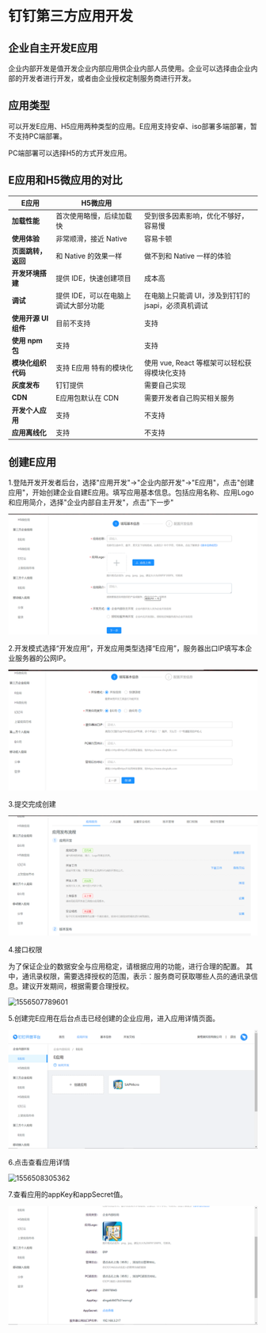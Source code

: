 # 钉钉第三方应用开发

## 企业自主开发E应用

企业内部开发是值开发企业内部应用供企业内部人员使用。企业可以选择由企业内部的开发者进行开发，或者由企业授权定制服务商进行开发。

## 应用类型

可以开发E应用、H5应用两种类型的应用。E应用支持安卓、iso部署多端部署，暂不支持PC端部署。

PC端部署可以选择H5的方式开发应用。

## E应用和H5微应用的对比

| **E应用**            | **H5微应用**                         |                                                     |
| -------------------- | ------------------------------------ | --------------------------------------------------- |
| **加载性能**         | 首次使用略慢，后续加载快             | 受到很多因素影响，优化不够好，容易慢                |
| **使用体验**         | 非常顺滑，接近 Native                | 容易卡顿                                            |
| **页面跳转，返回**   | 和 Native 的效果一样                 | 做不到和 Native 一样的体验                          |
| **开发环境搭建**     | 提供 IDE，快速创建项目               | 成本高                                              |
| **调试**             | 提供 IDE，可以在电脑上调试大部分功能 | 在电脑上只能调 UI，涉及到钉钉的 jsapi，必须真机调试 |
| **使用开源 UI 组件** | 目前不支持                           | 支持                                                |
| **使用 npm 包**      | 支持                                 | 支持                                                |
| **模块化组织代码**   | 支持 E应用 特有的模块化              | 使用 vue, React 等框架可以轻松获得模块化支持        |
| **灰度发布**         | 钉钉提供                             | 需要自己实现                                        |
| **CDN**              | E应用包默认在 CDN                    | 需要开发者自己购买相关服务                          |
| **开发个人应用**     | 支持                                 | 不支持                                              |
| **应用离线化**       | 支持                                 | 不支持                                              |

## 创建E应用

1.登陆开发开发者后台，选择"应用开发"->"企业内部开发"->"E应用"，点击"创建应用"，开始创建企业自建E应用。填写应用基本信息。包括应用名称、应用Logo和应用简介，选择"企业内部自主开发"，点击"下一步"

![1556507260832](assets/1556507260832.png)

2.开发模式选择“开发应用”，开发应用类型选择“E应用”，服务器出口IP填写本企业服务器的公网IP。

![1556507450078](assets/1556507450078.png)

3.提交完成创建

![1556507671356](assets/1556507671356.png)

4.接口权限

为了保证企业的数据安全与应用稳定，请根据应用的功能，进行合理的配置。
其中，通讯录权限，需要选择授权的范围，表示：服务商可获取哪些人员的通讯录信息。建议开发期间，根据需要合理授权。	

![1556507789601](C:\workspace\zero\EDI\dingding.discovery\钉钉调研与发现\assets\1556507789601.png)



5.创建完E应用在后台点击已经创建的企业应用，进入应用详情页面。

![1556508239882](assets/1556508239882.png)

6.点击查看应用详情

![1556508305362](C:\workspace\zero\EDI\dingding.discovery\钉钉调研与发现\assets\1556508305362.png)

7.查看应用的appKey和appSecret值。

![1556508348039](assets/1556508348039.png)